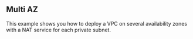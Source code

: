 ## Multi AZ

This example shows you how to deploy a VPC on several availability zones with a NAT service for each private subnet.